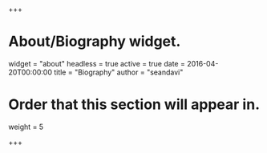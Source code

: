 +++
# About/Biography widget.
widget = "about"
headless = true
active = true
date = 2016-04-20T00:00:00
title = "Biography"
author = "seandavi"

# Order that this section will appear in.
weight = 5

+++

